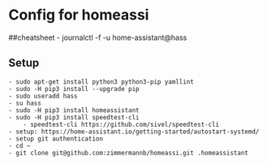 # Config for homeassi

##cheatsheet
	- journalctl -f -u home-assistant@hass

## Setup

	- sudo apt-get install python3 python3-pip yamllint
	- sudo -H pip3 install --upgrade pip
	- sudo useradd hass
	- su hass
	- sudo -H pip3 install homeassistant
	- sudo -H pip3 install speedtest-cli
		- speedtest-cli https://github.com/sivel/speedtest-cli
	- setup: https://home-assistant.io/getting-started/autostart-systemd/
	- setup git authentication
	- cd ~
	- git clone git@github.com:zimmermannb/homeassi.git .homeassistant
	

